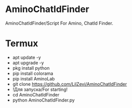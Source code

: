 # AminoChatIdFinder
AminoChatIdFinder/Script For Amino, ChatId Finder.

# Termux
- apt update -y
- apt upgrade -y
- pkg install python
- pip install colorama
- pip install AminoLab
- git clone https://github.com/LilZevi/AminoChatIdFinder
- !Для запуска/For starting!
- cd AminoChatIdFinder
- python AminoChatIdFinder.py
